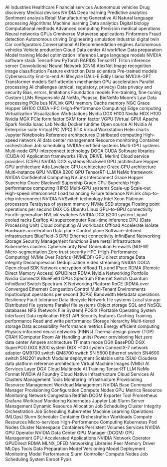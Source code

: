 AI
Industries
Healthcare
Financial services
Autonomous vehicles
Drug discovery
Medical devices
NVIDIA
Deep learning
Predictive analytics
Sentiment analysis
Retail
Manufacturing
Generative AI
Natural language processing
Algorithms
Machine learning
Data analytics
Digital biology
Computational methods
Advanced computing
Precision medical operations
Neural networks
GPUs
Omniverse
Metaverse applications
Finformers
Fraud detection
Autonomous driving
Engineering simulation
Industrial digital twin
Car configurators
Conversational AI
Recommendation engines
Autonomous vehicles
Vehicle production
Cloud
Data center
AI workflow
Data preparation
Model training
Model optimization
Inference
Large language models
NVIDIA software stack
TensorFlow
PyTorch
RAPIDS
TensorRT
Triton inference server
Convolutional Neural Network (CNN)
AlexNet
Image recognition
Image classification
Feature extraction
Data scientists
Pre-trained models
Cybersecurity
End-to-end AI lifecycle
DALL-E
Edify
Llama 
NVIDIA-GPT
Transformer models
Self-attention mechanism
GPU acceleration
Parallel processing
AI challenges (ethical, regulatory, privacy)
Data privacy and security
Bias, errors, limitations
Foundation models
Pre-training, fine-tuning
Custom LLMs
Responsible AI
NeMo, Picasso, BioNeMo
Moore’s Law
Data processing
PCIe bus
NVLink
GPU memory
Cache memory
NGC
Grace Hopper GH100
CUDA
HPC (High-Performance Computing)
Edge computing
Virtualization
Visualization
Workstations
Nvidia DGX H100
Nvidia HGX H100
Nvidia MGX
PCIe form factor
SXM form factor
VGPU (Virtual GPU)
Apache Spark
Nvidia Isaac Lab
Nvidia Docker runtime
Open source AI
Nvidia AI Enterprise suite
Virtual PC (VPC)
RTX Virtual Workstation
Helm charts
Jupyter Notebooks
Reference architectures
Distributed computing
High-speed network
AI data center management
Resource monitoring
Container orchestration
Job scheduling
NVIDIA-certified systems
Multi-GPU systems
Multi-node GPU interconnect technology
DOCA
CUDA
Software libraries (CUDA-X)
Application frameworks (Riva, DRIVE, Merlin)
Cloud service providers (CSPs)
NVIDIA DGX systems
Blackwell GPU architecture
Hopper GPU architecture
Ada Lovelace GPU architecture
Grace CPU architecture
Multi-instance GPU
NVIDIA B200 GPU
TensorRT-LLM
NeMo framework
NVIDIA Confidential Computing
NVLink Interconnect
Grace Hopper Superchip
Grace Blackwell Superchip
Grace CPU Superchip
High-performance computing (HPC)
Multi-GPU systems
Scale-up
Scale-out
High-speed interconnect
Load balancing
Failure tolerance
NVLink chip-to-chip interconnect
NVIDIA NVSwitch technology
Intel Xeon Platinum processors
Terabytes of system memory
NVMe SSD storage
Floating point operations per second
DGX OS
Ubuntu Linux
GPU-to-GPU connectivity
Fourth-generation NVLink switches
NVIDIA DGX B200 system
Liquid-cooled racks
Exaflop AI supercomputer
Real-time inference
DPU (Data Processing Unit)
Cloud computing
AI workloads
Offload
Accelerate
Isolate
Hardware acceleration
Data plane
Control plane
Software-defined infrastructure
BlueField-3 DPU
Ethernet connectivity
InfiniBand
Networking
Storage
Security
Management functions
Bare metal infrastructure
Kubernetes clusters
Cybersecurity
Next Generation Firewalls (NGFW)
Micro-segmentation
Zero trust security
HPC (High-Performance Computing)
NVMe Over Fabrics (NVMEOF)
GPU direct storage
Data integrity
Decompression
Deduplication
Video streaming
NVIDIA DOCA
Open cloud SDK
Network encryption offload
TLs and IPsec
RDMA (Remote Direct Memory Access)
GPUDirect RDMA
Nvidia Networking Portfolio
Nvidia ConnectX
BlueField DPUs
Spectrum Ethernet Switch
Quantum InfiniBand Switch
Spectrum-X Networking Platform
RoCE (RDMA over Converged Ethernet)
Congestion Control
Multi-Tenant Environments
Input/output operations per second (IOPS)
Bandwidth
Metadata operations
Resiliency
Fault tolerance
Data lifecycle
Network file systems
Local storage
Distributed file systems
Parallel file systems
Object storage
SQL and NoSQL databases
NFS (Network File System)
POSIX (Portable Operating System Interface)
Data replication
REST API
Security features
Caching
Training performance
Read and write performance
Storage hierarchy
Multi-tiered storage
Data accessibility
Performance metrics
Energy efficient computing
Physics-informed neural networks (PINNs)
Thermal design power (TDP)
CRAH (Computer Room Air Handling units)
Power provisioning
Net zero data center
Ampere architecture
TF math mode
DGX BasePOD
DGX SuperPOD
DGX B200 system
DGX H100 system
ConnectX-7 network adapter
QM9700 switch
QM8700 switch
SN 5600 Ethernet switch
SN4600 switch
SN2201 switch
Modular deployment
Scalable units (SUs)
Cloudera data platform reference architecture
Virtual Machine Images (VMIs)
AI Services Layer
DGX Cloud
Multinode AI Training
TensorRT LLM
NeMo Format
NVIDIA AI Foundry
Cloud Native Infrastructure
Cloud Services
AI Clusters
Management Tools
Monitoring
Infrastructure Provisioning
Resource Management
Workload Management
NVIDIA Base Command Manager
Provisioning
Configuration
Compute Nodes
GPU Metrics
Resource Monitoring
Network Congestion
Redfish
DCGM Exporter Tool
Prometheus
Grafana
Workload Monitoring
Kubernetes
Jupyter Lab
Slurm
Server Management
Dynamic Resource Allocation
Job Scheduling
Cluster Integrity
Orchestration
Job Scheduling
Kubernetes
Machine Learning Operations (MLOps)
Slurm Scheduler
Container Orchestration
Workloads
Compute Resources
Micro-services
High-Performance Computing
Kubernetes Pod
Nodes
Cluster
Namespace
Containers
Persistent Volumes
Services
NVIDIA GPU Operator
NVIDIA Data Center GPU Manager (DCGM)
GPU Management
GPU-Accelerated Applications
NVIDIA Network Operator
GPUDirect RDMA
MLNX_OFED
Networking Libraries
Peer Memory Driver
MLOps Tools
Data Preparation
Model Versioning
Model Deployment
Monitoring Model Performance
Slurm Controller
Compute Nodes
Job Scheduling System
Enroot
Pyxis